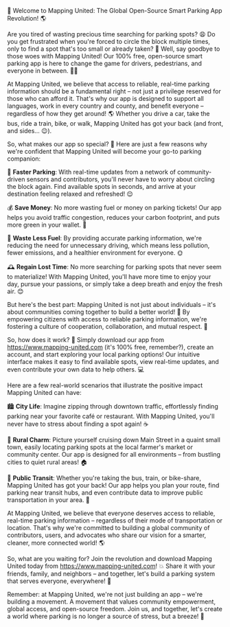 🚀 Welcome to Mapping United: The Global Open-Source Smart Parking App Revolution! 🌎

Are you tired of wasting precious time searching for parking spots? 😩 Do you get frustrated when you're forced to circle the block multiple times, only to find a spot that's too small or already taken? 🤯 Well, say goodbye to those woes with Mapping United! Our 100% free, open-source smart parking app is here to change the game for drivers, pedestrians, and everyone in between. 🚗🌟

At Mapping United, we believe that access to reliable, real-time parking information should be a fundamental right – not just a privilege reserved for those who can afford it. That's why our app is designed to support all languages, work in every country and county, and benefit everyone – regardless of how they get around! 🌎 Whether you drive a car, take the bus, ride a train, bike, or walk, Mapping United has got your back (and front, and sides... 😉).

So, what makes our app so special? 🤔 Here are just a few reasons why we're confident that Mapping United will become your go-to parking companion:

📍 **Faster Parking**: With real-time updates from a network of community-driven sensors and contributors, you'll never have to worry about circling the block again. Find available spots in seconds, and arrive at your destination feeling relaxed and refreshed! 😌

💰 **Save Money**: No more wasting fuel or money on parking tickets! Our app helps you avoid traffic congestion, reduces your carbon footprint, and puts more green in your wallet. 💸

🌟 **Waste Less Fuel**: By providing accurate parking information, we're reducing the need for unnecessary driving, which means less pollution, fewer emissions, and a healthier environment for everyone. 🌞

🕰️ **Regain Lost Time**: No more searching for parking spots that never seem to materialize! With Mapping United, you'll have more time to enjoy your day, pursue your passions, or simply take a deep breath and enjoy the fresh air. 😊

But here's the best part: Mapping United is not just about individuals – it's about communities coming together to build a better world! 💪 By empowering citizens with access to reliable parking information, we're fostering a culture of cooperation, collaboration, and mutual respect. 🌈

So, how does it work? 🤔 Simply download our app from https://www.mapping-united.com (it's 100% free, remember?), create an account, and start exploring your local parking options! Our intuitive interface makes it easy to find available spots, view real-time updates, and even contribute your own data to help others. 💻

Here are a few real-world scenarios that illustrate the positive impact Mapping United can have:

🏙️ **City Life**: Imagine zipping through downtown traffic, effortlessly finding parking near your favorite café or restaurant. With Mapping United, you'll never have to stress about finding a spot again! ☕️

🌳 **Rural Charm**: Picture yourself cruising down Main Street in a quaint small town, easily locating parking spots at the local farmer's market or community center. Our app is designed for all environments – from bustling cities to quiet rural areas! 🏠

🚌 **Public Transit**: Whether you're taking the bus, train, or bike-share, Mapping United has got your back! Our app helps you plan your route, find parking near transit hubs, and even contribute data to improve public transportation in your area. 🚂

At Mapping United, we believe that everyone deserves access to reliable, real-time parking information – regardless of their mode of transportation or location. That's why we're committed to building a global community of contributors, users, and advocates who share our vision for a smarter, cleaner, more connected world! 🌎

So, what are you waiting for? Join the revolution and download Mapping United today from https://www.mapping-united.com! 💥 Share it with your friends, family, and neighbors – and together, let's build a parking system that serves everyone, everywhere! 🌈

Remember: at Mapping United, we're not just building an app – we're building a movement. A movement that values community empowerment, global access, and open-source freedom. Join us, and together, let's create a world where parking is no longer a source of stress, but a breeze! 💨